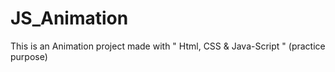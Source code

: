 # JS_Animation
This is an Animation project made with " Html, CSS &amp; Java-Script " (practice purpose)
